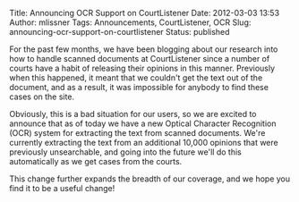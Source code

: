 Title: Announcing OCR Support on CourtListener
Date: 2012-03-03 13:53
Author: mlissner
Tags: Announcements, CourtListener, OCR
Slug: announcing-ocr-support-on-courtlistener
Status: published

For the past few months, we have been blogging about our research into
how to handle scanned documents at CourtListener since a number of
courts have a habit of releasing their opinions in this manner.
Previously when this happened, it meant that we couldn't get the text
out of the document, and as a result, it was impossible for anybody to
find these cases on the site.

Obviously, this is a bad situation for our users, so we are excited to
announce that as of today we have a new Optical Character Recognition
(OCR) system for extracting the text from scanned documents. We're
currently extracting the text from an additional 10,000 opinions that
were previously unsearchable, and going into the future we'll do this
automatically as we get cases from the courts.

This change further expands the breadth of our coverage, and we hope you
find it to be a useful change!

